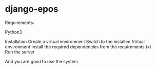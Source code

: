 # django-epos


Requirements:
  
   Python3
 
 
Installation
  Create a virtual environment
  Switch to the installed Virtual environment
  Install the required dependencies from the requirements.txt
  Run the server

  And you are good to use the system
  
  
 
